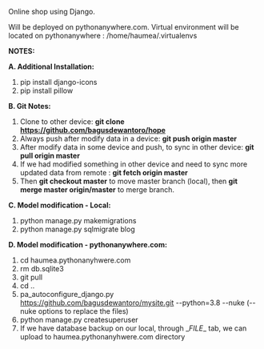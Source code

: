 Online shop using Django.

Will be deployed on pythonanywhere.com.
Virtual environment will be located on pythonanywhere : /home/haumea/.virtualenvs


**NOTES:**

**A. Additional Installation:**
1. pip install django-icons
2. pip install pillow

**B. Git Notes:**
1. Clone to other device: **git clone https://github.com/bagusdewantoro/hope**
2. Always push after modify data in a device: **git push origin master**
3. After modify data in some device and push, to sync in other device: **git pull origin master**
4. If we had modified something in other device and need to sync more updated data from remote : **git fetch origin master**
5. Then **git checkout master** to move master branch (local), then **git merge master origin/master** to merge branch.

**C. Model modification - Local:**
1. python manage.py makemigrations
2. python manage.py sqlmigrate blog

**D. Model modification - pythonanywhere.com:**
1. cd haumea.pythonanyhwere.com
2. rm db.sqlite3
3. git pull
4. cd ..
5. pa_autoconfigure_django.py https://github.com/bagusdewantoro/mysite.git --python=3.8 --nuke
    (--nuke options to replace the files)
6. python manage.py createsuperuser
7. If we have database backup on our local, through \__FILE__ tab, we can upload to haumea.pythonanyhwere.com directory
